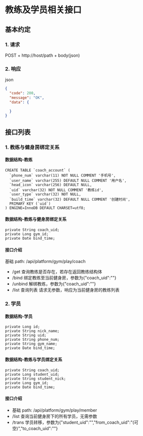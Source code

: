 # 教练及学员相关接口
## 基本约定
### 1. 请求
POST + http://host/path + body(json)
### 2. 响应
json
```json
{
  "code": 200,
  "message": "OK",
  "data": {
  
  }
}
```

## 接口列表
### 1. 教练与健身房绑定关系
#### 数据结构-教练
```roomsql
CREATE TABLE `coach_account` (
  `phone_num` varchar(11) NOT NULL COMMENT '手机号',
  `user_name` varchar(255) DEFAULT NULL COMMENT '用户名',
  `head_icon` varchar(256) DEFAULT NULL,
  `uid` varchar(32) NOT NULL COMMENT '教练id',
  `user_type` varchar(32) NOT NULL,
  `build_time` varchar(32) DEFAULT NULL COMMENT '创建时间',
  PRIMARY KEY (`uid`)
) ENGINE=InnoDB DEFAULT CHARSET=utf8;
```
#### 数据结构-教练与健身房绑定关系
```
private String coach_uid;
private Long gym_id;
private Date bind_time;
```
#### 接口介绍
基础 path: /api/platform/gym/play/coach
-  /get 查询教练是否存在，若存在返回教练结构体
-  /bind 绑定教练至当前健身房，参数为{"coach_uid":""}
-  /unbind 解绑教练，参数为{"coach_uid":""}
-  /list 查询列表 请求无参数，响应为当前健身房的教练列表
####


### 2. 学员

#### 数据结构-学员
```
private Long id;
private String nick_name;
private String uid;
private String phone_num;
private String gym_name;
private Date bind_time;
```

#### 数据结构-教练与学员绑定关系
```
private String coach_uid;
private Long student_uid;
private String student_nick;
private Long gym_id;
private Date bind_time;
```
#### 接口介绍
- 基础 path: /api/platform/gym/play/member
- /list 查询当前健身房下的所有学员，无需参数
- /trans 学员转移，参数为{"student_uid":"","from_coach_uid":"(可空)","to_coach_uid":""}